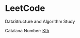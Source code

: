 # LeetCode
DataStructure and Algorithm Study

Catalana Number:
[Kth](../HashTabel/Conclusion/TopKFrequentElement.cs)
